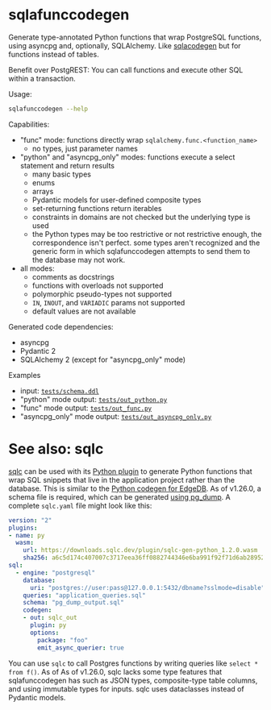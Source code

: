 # sqlafunccodegen

Generate type-annotated Python functions that wrap PostgreSQL functions, using
asyncpg and, optionally, SQLAlchemy.
Like [sqlacodegen](https://github.com/agronholm/sqlacodegen)
but for functions instead of tables.

Benefit over PostgREST: You can call functions and execute other SQL within
a transaction.

Usage:
```bash
sqlafunccodegen --help
```

Capabilities:
* "func" mode: functions directly wrap `sqlalchemy.func.<function_name>`
  * no types, just parameter names
* "python" and "asyncpg_only" modes: functions execute a select statement and
  return results
  * many basic types
  * enums
  * arrays
  * Pydantic models for user-defined composite types
  * set-returning functions return iterables
  * constraints in domains are not checked but the underlying type is used
  * the Python types may be too restrictive or not restrictive enough, the
    correspondence isn't perfect. some types aren't recognized and the generic
    form in which sqlafunccodegen attempts to send them to the database may not
    work.
* all modes:
  * comments as docstrings
  * functions with overloads not supported
  * polymorphic pseudo-types not supported
  * `IN`, `INOUT`, and `VARIADIC` params not supported
  * default values are not available

Generated code dependencies:
* asyncpg
* Pydantic 2
* SQLAlchemy 2 (except for "asyncpg_only" mode)

Examples
* input: [`tests/schema.ddl`](tests/schema.ddl)
* "python" mode output: [`tests/out_python.py`](tests/out_python.py)
* "func" mode output: [`tests/out_func.py`](tests/out_func.py)
* "asyncpg_only" mode output: [`tests/out_asyncpg_only.py`](tests/out_asyncpg_only.py)

# See also: sqlc

[sqlc](https://github.com/sqlc-dev/sqlc) can be used with its [Python plugin](https://github.com/sqlc-dev/sqlc-gen-python)
to generate Python functions that wrap SQL snippets that live in the application project rather than
the database. This is similar to the [Python codegen for EdgeDB](https://docs.edgedb.com/libraries/python/api/codegen).
As of v1.26.0, a schema file is required, which can be generated [using pg_dump](https://stackoverflow.com/a/14486505/371334).
A complete `sqlc.yaml` file might look like this:
```yaml
version: "2"
plugins:
- name: py
  wasm:
    url: https://downloads.sqlc.dev/plugin/sqlc-gen-python_1.2.0.wasm
    sha256: a6c5d174c407007c3717eea36ff0882744346e6ba991f92f71d6ab2895204c0e
sql:
  - engine: "postgresql"
    database:
      uri: "postgres://user:pass@127.0.0.1:5432/dbname?sslmode=disable"
    queries: "application_queries.sql"
    schema: "pg_dump_output.sql"
    codegen:
    - out: sqlc_out
      plugin: py
      options:
        package: "foo"
        emit_async_querier: true
```
You can use `sqlc` to call Postgres functions by writing queries like `select * from f()`. As of As of v1.26.0,
sqlc lacks some type features that sqlafunccodegen has such as JSON types, composite-type table columns, and
using immutable types for inputs. sqlc
uses dataclasses instead of Pydantic models.
